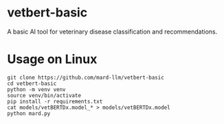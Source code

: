 # vetbert-basic
A basic AI tool for veterinary disease classification and recommendations.


# Usage on Linux
```
git clone https://github.com/mard-llm/vetbert-basic
cd vetbert-basic
python -m venv venv
source venv/bin/activate
pip install -r requirements.txt
cat models/vetBERTDx.model_* > models/vetBERTDx.model
python mard.py
```
